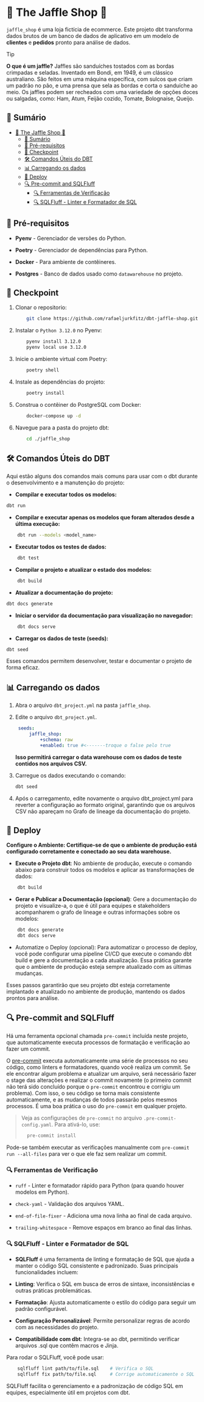 # 🥪 The Jaffle Shop 🦘

`jaffle_shop` é uma loja fictícia de ecommerce. Este projeto dbt transforma dados brutos de um banco de dados de aplicativo em um modelo de __clientes__ e __pedidos__ pronto para análise de dados.

> [!TIP]
> __O que é um jaffle?__
> Jaffles são sanduíches tostados com as bordas crimpadas e seladas. Inventado em Bondi, em 1949, é um clássico australiano. São feitos em uma máquina específica, com sulcos que criam um padrão no pão, e uma prensa que sela as bordas e corta o sanduíche ao meio. Os jaffles podem ser recheados com uma variedade de opções doces ou salgadas, como: Ham, Atum, Feijão cozido, Tomate, Bolognaise, Queijo.

## 📜 Sumário

- [🥪 The Jaffle Shop 🦘](#-the-jaffle-shop-)
  - [📜 Sumário](#-sumário)
  - [💾 Pré-requisitos](#-pré-requisitos)
  - [🏁 Checkpoint](#-checkpoint)
  - [🛠️ Comandos Úteis do DBT](#️-comandos-úteis-do-dbt)
  - [📊 Carregando os dados](#-carregando-os-dados)
  - [🚀 Deploy](#-deploy)
  - [🔍 Pre-commit and SQLFluff](#-pre-commit-and-sqlfluff)
    - [🔍 Ferramentas de Verificação](#-ferramentas-de-verificação)
    - [🔍 SQLFluff - Linter e Formatador de SQL](#-sqlfluff---linter-e-formatador-de-sql)

## 💾 Pré-requisitos

- __Pyenv__ - Gerenciador de versões do Python.

- __Poetry__ - Gerenciador de dependências para Python.

- __Docker__ - Para ambiente de contêineres.

- __Postgres__ - Banco de dados usado como `datawarehouse` no projeto.

## 🏁 Checkpoint

1. Clonar o repositorio:

    ```bash
        git clone https://github.com/rafaeljurkfitz/dbt-jaffle-shop.git
    ```

2. Instalar o `Python 3.12.0` no Pyenv:

    ```bash
        pyenv install 3.12.0
        pyenv local use 3.12.0
    ```

3. Inicie o ambiente virtual com Poetry:

    ```bash
        poetry shell
    ```

4. Instale as dependências do projeto:

    ```bash
        poetry install
    ```

5. Construa o contêiner do PostgreSQL com Docker:

    ```bash
        docker-compose up -d
    ```

6. Navegue para a pasta do projeto dbt:

    ```bash
        cd ./jaffle_shop
    ```

## 🛠️ Comandos Úteis do DBT

Aqui estão alguns dos comandos mais comuns para usar com o dbt durante o desenvolvimento e a manutenção do projeto:

- __Compilar e executar todos os modelos:__

```bash
dbt run
```

- __Compilar e executar apenas os modelos que foram alterados desde a última execução:__

```bash
    dbt run --models <model_name>
```

- __Executar todos os testes de dados:__

```bash
    dbt test
```

- __Compilar o projeto e atualizar o estado dos modelos:__

```bash
    dbt build
```

- __Atualizar a documentação do projeto:__

```bash
dbt docs generate
```

- __Iniciar o servidor da documentação para visualização no navegador:__

```bash
    dbt docs serve
```

- __Carregar os dados de teste (seeds):__

```bash
dbt seed
```

Esses comandos permitem desenvolver, testar e documentar o projeto de forma eficaz.

## 📊 Carregando os dados

1. Abra o arquivo `dbt_project.yml` na pasta `jaffle_shop`.

2. Edite o arquivo `dbt_project.yml`.

   ```yml
    seeds:
        jaffle_shop:
            +schema: raw
            +enabled: true #<-------troque o false pelo true
   ```

    __Isso permitirá carregar o data warehouse com os dados de teste contidos nos arquivos CSV.__

3. Carregue os dados executando o comando:

    ```bash
    dbt seed
    ```

4. Após o carregamento, edite novamente o arquivo dbt_project.yml para reverter a configuração ao formato original, garantindo que os arquivos CSV não apareçam no Grafo de lineage da documentação do projeto.

## 🚀 Deploy

__Configure o Ambiente: Certifique-se de que o ambiente de produção está configurado corretamente e conectado ao seu data warehouse.__

- __Execute o Projeto dbt__: No ambiente de produção, execute o comando abaixo para construir todos os modelos e aplicar as transformações de dados:

```bash
    dbt build
```

- __Gerar e Publicar a Documentação (opcional)__: Gere a documentação do projeto e visualize-a, o que é útil para equipes e stakeholders acompanharem o grafo de lineage e outras informações sobre os modelos:

```bash
    dbt docs generate
    dbt docs serve
```

- Automatize o Deploy (opcional): Para automatizar o processo de deploy, você pode configurar uma pipeline CI/CD que execute o comando dbt build e gere a documentação a cada atualização. Essa prática garante que o ambiente de produção esteja sempre atualizado com as últimas mudanças.

Esses passos garantirão que seu projeto dbt esteja corretamente implantado e atualizado no ambiente de produção, mantendo os dados prontos para análise.

## 🔍 Pre-commit and SQLFluff

Há uma ferramenta opcional chamada `pre-commit` incluída neste projeto, que automaticamente executa processos de formatação e verificação ao fazer um commit.

O [pre-commit](https://pre-commit.com/) executa automaticamente uma série de processos no seu código, como linters e formatadores, quando você realiza um commit. Se ele encontrar algum problema e atualizar um arquivo, será necessário fazer o stage das alterações e realizar o commit novamente (o primeiro commit não terá sido concluído porque o `pre-commit` encontrou e corrigiu um problema). Com isso, o seu código se torna mais consistente automaticamente, e as mudanças de todos passarão pelos mesmos processos. É uma boa prática o uso do `pre-commit` em qualquer projeto.

> Veja as configurações de `pre-commit` no arquivo `.pre-commit-config.yaml`. Para ativá-lo, use:
>
> ```bash
>   pre-commit install
> ```

Pode-se também executar as verificações manualmente com ```pre-commit run --all-files``` para ver o que ele faz sem realizar um commit.

### 🔍 Ferramentas de Verificação

- `ruff` - Linter e formatador rápido para Python (para quando houver modelos em Python).

- `check-yaml` - Validação dos arquivos YAML.

- `end-of-file-fixer` - Adiciona uma nova linha ao final de cada arquivo.

- `trailing-whitespace` - Remove espaços em branco ao final das linhas.

### 🔍 SQLFluff - Linter e Formatador de SQL

- __SQLFluff__ é uma ferramenta de linting e formatação de SQL que ajuda a manter o código SQL consistente e padronizado. Suas principais funcionalidades incluem:

- __Linting__: Verifica o SQL em busca de erros de sintaxe, inconsistências e outras práticas problemáticas.

- __Formatação__: Ajusta automaticamente o estilo do código para seguir um padrão configurável.

- __Configuração Personalizável__: Permite personalizar regras de acordo com as necessidades do projeto.

- __Compatibilidade com dbt__: Integra-se ao dbt, permitindo verificar arquivos .sql que contêm macros e Jinja.

Para rodar o SQLFluff, você pode usar:

```bash
    sqlfluff lint path/to/file.sql    # Verifica o SQL
    sqlfluff fix path/to/file.sql     # Corrige automaticamente o SQL
```

SQLFluff facilita o gerenciamento e a padronização de código SQL em equipes, especialmente útil em projetos com dbt.

